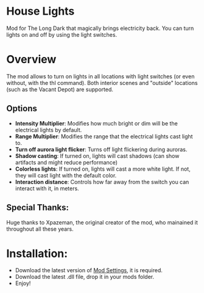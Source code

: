 # House Lights
Mod for The Long Dark that magically brings electricity back. You can turn lights on and off by using the light switches.

# Overview

The mod allows to turn on lights in all locations with light switches (or even without, with the thl command). Both interior scenes and "outside" locations (such as the Vacant Depot) are supported. 

## Options
+ **Intensity Multiplier**: Modifies how much bright or dim will be the electrical lights by default.
+ **Range Multiplier**: Modifies the range that the electrical lights cast light to.
+ **Turn off aurora light flicker**: Turns off light flickering during auroras.
+ **Shadow casting**: If turned on, lights will cast shadows (can show artifacts and might reduce performance)
+ **Colorless lights**: If turned on, lights will cast a more white light. If not, they will cast light with the default color.
+ **Interaction distance**: Controls how far away from the switch you can interact with it, in meters.

## Special Thanks:
Huge thanks to Xpazeman, the original creator of the mod, who mainained it throughout all these years.

# Installation:

- Download the latest version of [Mod Settings](https://github.com/DigitalzombieTLD/ModSettings/releases), it is required.
- Download the latest .dll file, drop it in your mods folder.
- Enjoy!



